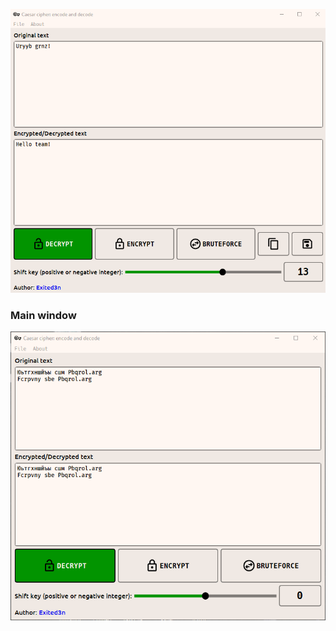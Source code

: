 ![Caesar cipher](res/main.png "Main screen")
### Main window
![Main windows](res/caesar_decoder.gif "Main screen")